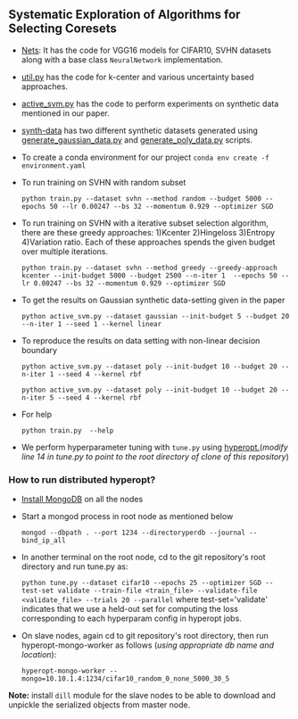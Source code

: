 ## Systematic Exploration of Algorithms for Selecting Coresets
* [Nets](https://github.com/codesub7/Coresets/tree/master/Nets): It has the code for VGG16 models for CIFAR10, SVHN datasets along with a base class `NeuralNetwork` implementation.
 
* [util.py](https://github.com/codesub7/Coresets/blob/master/util.py) has the code for k-center and various uncertainty based approaches.

* [active_svm.py](https://github.com/codesub7/Coresets/blob/master/active_SVM.py) has the code to perform experiments on synthetic data mentioned in our paper. 

* [synth-data](https://github.com/codesub7/Coresets/tree/master/synth-data) has two different synthetic datasets generated using [generate_gaussian_data.py](https://github.com/codesub7/Coresets/blob/master/generate_gaussian_data.py) and [generate_poly_data.py](https://github.com/codesub7/Coresets/blob/master/generate_poly_data.py) scripts.

* To create a conda environment for our project `conda env create -f environment.yaml`

* To run training on SVHN with random subset

     `python train.py --dataset svhn --method random --budget 5000 --epochs 50 --lr 0.00247 --bs 32 --momentum 0.929 --optimizer SGD`
* To run training on SVHN with a iterative subset selection algorithm, there are these greedy approaches: 1)Kcenter 2)Hingeloss 3)Entropy 4)Variation ratio. Each of these approaches spends the given budget over multiple iterations.

     `python train.py --dataset svhn --method greedy --greedy-approach kcenter --init-budget 5000 --budget 2500 --n-iter 1  --epochs 50 --lr 0.00247 --bs 32 --momentum 0.929 --optimizer SGD`
* To get the results on Gaussian synthetic data-setting given in the paper

    `python active_svm.py --dataset gaussian --init-budget 5 --budget 20 --n-iter 1 --seed 1 --kernel linear`
* To reproduce the results on data setting with non-linear decision boundary

   `python active_svm.py --dataset poly --init-budget 10 --budget 20 --n-iter 1 --seed 4 --kernel rbf`
   
   `python active_svm.py --dataset poly --init-budget 10 --budget 20 --n-iter 5 --seed 4 --kernel rbf`

* For help

     `python train.py  --help`

* We perform hyperparameter tuning with `tune.py` using [hyperopt.](https://github.com/hyperopt/hyperopt/wiki)(*modify line 14 in tune.py to point to the root directory of clone of this repository*)

### How to run distributed hyperopt?
* [Install MongoDB](https://docs.mongodb.com/manual/tutorial/install-mongodb-on-ubuntu/) on all the nodes
* Start a mongod process in root node as mentioned below

     `mongod --dbpath . --port 1234 --directoryperdb --journal --bind_ip_all`
* In another terminal on the root node, cd to the git repository's root directory and run tune.py as:

     `python tune.py --dataset cifar10 --epochs 25 --optimizer SGD --test-set validate --train-file <train_file> --validate-file <validate_file> --trials 20 --parallel`
where test-set='validate' indicates that we use a held-out set for computing the loss corresponding to each hyperparam config in hyperopt jobs.
* On slave nodes, again cd to git repository's root directory, then run hyperopt-mongo-worker as follows (*using appropriate db name and location*):

     `hyperopt-mongo-worker --mongo=10.10.1.4:1234/cifar10_random_0_none_5000_30_5`
     
**Note:** install `dill` module for the slave nodes to be able to download and unpickle the serialized objects from master node.
